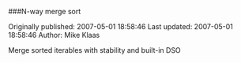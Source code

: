 ###N-way merge sort

Originally published: 2007-05-01 18:58:46
Last updated: 2007-05-01 18:58:46
Author: Mike Klaas

Merge sorted iterables with stability and built-in DSO